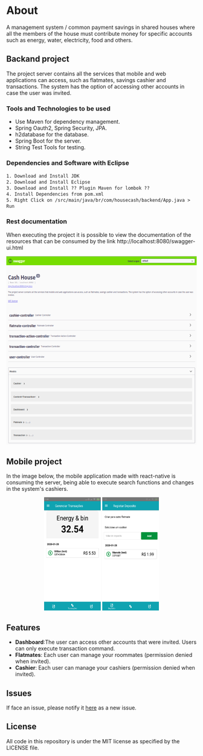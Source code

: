 # About
A management system / common payment savings in shared houses where all the members of the house must contribute money for specific accounts such as energy, water, electricity, food and others.

## Backand project

The project server contains all the services that mobile and web applications can access, such as flatmates, savings cashier and transactions. The system has the option of accessing other accounts in case the user was invited.

### Tools and Technologies to be used
*	Use Maven for dependency management.
* Spring Oauth2, Spring Security, JPA. 
* h2database for the database.
* Spring Boot for the server.
* String Test Tools for testing.

### Dependencies and Software with Eclipse

    1. Download and Install JDK
    2. Download and Install Eclipse
    3. Download and Install ?? Plugin Maven for lombok ??
    4. Install Dependencies from pom.xml
    5. Right Click on /src/main/java/br/com/housecash/backend/App.java > Run
    
### Rest documentation

When executing the project it is possible to view the documentation of the resources that can be consumed by the link http://localhost:8080/swagger-ui.html

<p align="center">
 <img src="images/Swagger2.png" width="600" height="500">
</p>

## Mobile project 

In the image below, the mobile application made with react-native is consuming the server, being able to execute search functions and changes in the system's cashiers.

<p align="center">
 <img src="images/transaction.png" width="150" height="300">
 <img src="images/deposit.png" width="150" height="300">
</p>

## Features

* **Dashboard**:The user can access other accounts that were invited. Users can only execute transaction command. 
* **Flatmates**: Each user can manage your roommates (permission denied when invited).
* **Cashier**: Each user can manage your cashiers (permission denied when invited).

## Issues

If face an issue, please notify it [here](https://github.com/marcelobojikian/cash-house/issues) as a new issue.

## License

All code in this repository is under the MIT license as specified by the LICENSE file.

